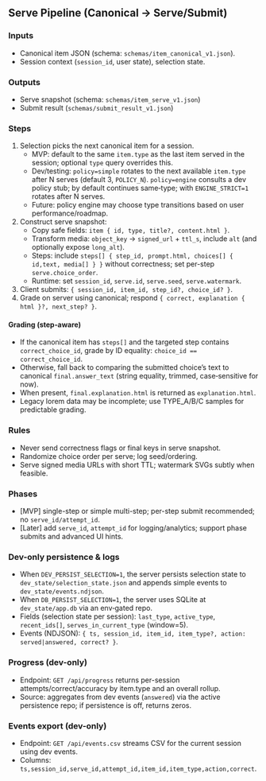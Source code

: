 ## Serve Pipeline (Canonical → Serve/Submit)

### Inputs
- Canonical item JSON (schema: `schemas/item_canonical_v1.json`).
- Session context (`session_id`, user state), selection state.

### Outputs
- Serve snapshot (schema: `schemas/item_serve_v1.json`)
- Submit result (`schemas/submit_result_v1.json`)

### Steps
1) Selection picks the next canonical item for a session.
   - MVP: default to the same `item.type` as the last item served in the session; optional `type` query overrides this.
   - Dev/testing: `policy=simple` rotates to the next available `item.type` after N serves (default 3, `POLICY_N`). `policy=engine` consults a dev policy stub; by default continues same‑type; with `ENGINE_STRICT=1` rotates after N serves.
   - Future: policy engine may choose type transitions based on user performance/roadmap.
2) Construct serve snapshot:
   - Copy safe fields: `item { id, type, title?, content.html }`.
   - Transform media: `object_key` → `signed_url` + `ttl_s`, include `alt` (and optionally expose `long_alt`).
   - Steps: include `steps[] { step_id, prompt.html, choices[] { id,text, media[] } }` without correctness; set per-step `serve.choice_order`.
   - Runtime: set `session_id`, `serve.id`, `serve.seed`, `serve.watermark`.
3) Client submits: `{ session_id, item_id, step_id?, choice_id? }`.
4) Grade on server using canonical; respond `{ correct, explanation { html }?, next_step? }`.

#### Grading (step‑aware)
- If the canonical item has `steps[]` and the targeted step contains `correct_choice_id`, grade by ID equality: `choice_id == correct_choice_id`.
- Otherwise, fall back to comparing the submitted choice’s text to canonical `final.answer_text` (string equality, trimmed, case‑sensitive for now).
- When present, `final.explanation.html` is returned as `explanation.html`.
- Legacy lorem data may be incomplete; use TYPE_A/B/C samples for predictable grading.

### Rules
- Never send correctness flags or final keys in serve snapshot.
- Randomize choice order per serve; log seed/ordering.
- Serve signed media URLs with short TTL; watermark SVGs subtly when feasible.

### Phases
- [MVP] single-step or simple multi-step; per-step submit recommended; no `serve_id/attempt_id`.
- [Later] add `serve_id`, `attempt_id` for logging/analytics; support phase submits and advanced UI hints.

### Dev-only persistence & logs
- When `DEV_PERSIST_SELECTION=1`, the server persists selection state to `dev_state/selection_state.json` and appends simple events to `dev_state/events.ndjson`.
- When `DB_PERSIST_SELECTION=1`, the server uses SQLite at `dev_state/app.db` via an env‑gated repo.
- Fields (selection state per session): `last_type`, `active_type`, `recent_ids[]`, `serves_in_current_type` (window=5).
- Events (NDJSON): `{ ts, session_id, item_id, item_type?, action: served|answered, correct? }`.

### Progress (dev-only)
- Endpoint: `GET /api/progress` returns per-session attempts/correct/accuracy by item.type and an overall rollup.
- Source: aggregates from dev events (`answered`) via the active persistence repo; if persistence is off, returns zeros.

### Events export (dev-only)
- Endpoint: `GET /api/events.csv` streams CSV for the current session using dev events.
- Columns: `ts,session_id,serve_id,attempt_id,item_id,item_type,action,correct`.
